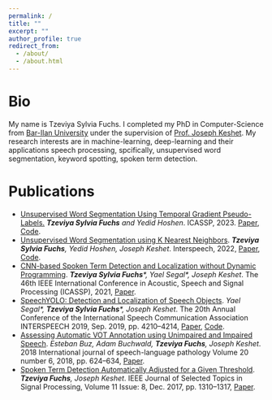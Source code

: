```yaml
---
permalink: /
title: ""
excerpt: ""
author_profile: true
redirect_from: 
  - /about/
  - /about.html
---
```


Bio
====

My name is Tzeviya Sylvia Fuchs. I completed my PhD in Computer-Science from [Bar-Ilan University](https://www1.biu.ac.il/)
under the supervision of [Prof. Joseph Keshet](https://keshet.net.technion.ac.il/). My research interests are in
machine-learning, deep-learning and their applications speech processing, spcifically, unsupervised word segmentation, keyword spotting, spoken term detection.

Publications
====
- [Unsupervised Word Segmentation Using Temporal Gradient Pseudo-Labels.](https://arxiv.org/abs/2304.00993) _**Tzeviya Sylvia Fuchs** and Yedid Hoshen_.  ICASSP, 2023. [Paper](https://arxiv.org/abs/2304.00993), [Code](https://github.com/MLSpeech/GradSeg).
- [Unsupervised Word Segmentation using K Nearest Neighbors](https://arxiv.org/pdf/2204.13094.pdf). _**Tzeviya Sylvia Fuchs**, Yedid Hoshen, Joseph Keshet_.  Interspeech, 2022, [Paper](https://arxiv.org/pdf/2204.13094.pdf), [Code](https://github.com/MLSpeech/DSegKNN).
- [CNN-based Spoken Term Detection and Localization without Dynamic Programming](https://arxiv.org/pdf/2103.05468.pdf). _**Tzeviya Sylvia Fuchs***, Yael Segal*, Joseph Keshet_.  The 46th IEEE International Conference in Acoustic, Speech and Signal Processing (ICASSP), 2021, [Paper](https://arxiv.org/pdf/2103.05468.pdf).
- [SpeechYOLO: Detection and Localization of Speech Objects](https://arxiv.org/pdf/1904.07704.pdf). _Yael Segal*, **Tzeviya Sylvia Fuchs***, Joseph Keshet_.  The 20th Annual Conference of the International Speech Communication Association INTERSPEECH 2019, Sep. 2019, pp. 4210–4214, [Paper](https://arxiv.org/pdf/1904.07704.pdf), [Code](https://github.com/MLSpeech/speech_yolo).
- [Assessing Automatic VOT Annotation using Unimpaired and Impaired Speech](https://www.researchgate.net/profile/Adam-Buchwald-2/publication/330286821_Assessing_automatic_VOT_annotation_using_unimpaired_and_impaired_speech/links/5c6972ada6fdcc404eb72c51/Assessing-automatic-VOT-annotation-using-unimpaired-and-impaired-speech.pdf). _Esteban Buz, Adam Buchwald, **Tzeviya Fuchs**, Joseph Keshet_. 2018 International journal of speech-language pathology Volume 20 number 6, 2018, pp. 624–634, [Paper](https://www.researchgate.net/profile/Adam-Buchwald-2/publication/330286821_Assessing_automatic_VOT_annotation_using_unimpaired_and_impaired_speech/links/5c6972ada6fdcc404eb72c51/Assessing-automatic-VOT-annotation-using-unimpaired-and-impaired-speech.pdf).
- [Spoken Term Detection Automatically Adjusted for a Given Threshold](https://keshet.net.technion.ac.il/files/2022/05/FuchsKeshet2017.pdf). _**Tzeviya Fuchs**, Joseph Keshet_. IEEE Journal of Selected Topics in Signal Processing, Volume 11 Issue: 8, Dec. 2017, pp. 1310–1317, [Paper](https://keshet.net.technion.ac.il/files/2022/05/FuchsKeshet2017.pdf).


